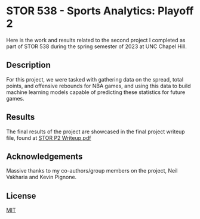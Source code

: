 # STOR 538 - Sports Analytics: Playoff 2
Here is the work and results related to the second project I completed as part of STOR 538 during the spring semester of 2023 at UNC Chapel Hill.

## Description
For this project, we were tasked with gathering data on the spread, total points, and offensive rebounds for NBA games, and using this data to build machine learning models capable of predicting these statistics for future games.

## Results
The final results of the project are showcased in the final project writeup file, found at [STOR P2 Writeup.pdf](https://github.com/westonmurdock23/stor538-playoff2/blob/d96e4a28d93072afe9e63ca11d0384a10a4735fe/STOR%20P2%20Writeup.pdf)

## Acknowledgements
Massive thanks to my co-authors/group members on the project, Neil Vakharia and Kevin Pignone.

## License
[MIT](https://choosealicense.com/licenses/mit/)
